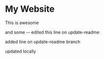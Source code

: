 # My Website

This is awesome

and some -- edited this line on update-readme

added line on update-readme branch

updated locally